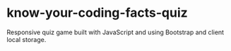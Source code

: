 # know-your-coding-facts-quiz
Responsive quiz game built with JavaScript and using Bootstrap and client local storage.
